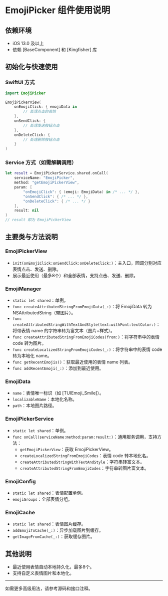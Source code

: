 # EmojiPicker 组件使用说明

## 依赖环境
- iOS 13.0 及以上
- 依赖 [BaseComponent] 和 [Kingfisher] 库

## 初始化与快速使用

### SwiftUI 方式
```swift
import EmojiPicker

EmojiPickerView(
    onEmojiClick: { emojiData in
        // 处理点击的表情
    },
    onSendClick: {
        // 处理发送按钮点击
    },
    onDeleteClick: {
        // 处理删除按钮点击
    }
)
```

### Service 方式（如需解耦调用）
```swift
let result = EmojiPickerService.shared.onCall(
    serviceName: "EmojiPicker",
    method: "getEmojiPickerView",
    param: [
        "onEmojiClick": { (emoji: EmojiData) in /* ... */ },
        "onSendClick": { /* ... */ },
        "onDeleteClick": { /* ... */ }
    ],
    result: nil
)
// result 即为 EmojiPickerView
```

## 主要类与方法说明

### EmojiPickerView
- `init(onEmojiClick:onSendClick:onDeleteClick:)`：主入口，回调分别对应表情点击、发送、删除。
- 展示最近使用（最多8个）和全部表情，支持点击、发送、删除。

### EmojiManager
- `static let shared`：单例。
- `func createAttributedStringFromEmojiData(_:)`：将 EmojiData 转为 NSAttributedString（带图片）。
- `func createAttributedStringWithTextAndStyle(text:withFont:textColor:)`：将带表情 name 的字符串转为富文本（图片+样式）。
- `func createAttributedStringFromEmojiCodes(from:)`：将字符串中的表情 code 转为图片。
- `func createLocalizedStringFromEmojiCodes(_:)`：将字符串中的表情 code 转为本地化 name。
- `func getRecentEmojis()`：获取最近使用的表情 name 列表。
- `func addRecentEmoji(_:)`：添加到最近使用。

### EmojiData
- `name`：表情唯一标识（如 [TUIEmoji_Smile]）。
- `localizableName`：本地化名称。
- `path`：本地图片路径。

### EmojiPickerService
- `static let shared`：单例。
- `func onCall(serviceName:method:param:result:)`：通用服务调用，支持方法：
    - `getEmojiPickerView`：获取 EmojiPickerView。
    - `createLocalizedStringFromEmojiCodes`：表情 code 转本地化名。
    - `createAttributedStringWithTextAndStyle`：字符串转富文本。
    - `createAttributedStringFromEmojiCodes`：字符串转图片富文本。

### EmojiConfig
- `static let shared`：表情配置单例。
- `emojiGroups`：全部表情分组。

### EmojiCache
- `static let shared`：表情图片缓存。
- `addEmojiToCache(_:)`：异步加载图片到缓存。
- `getImageFromCache(_:)`：获取缓存图片。

## 其他说明
- 最近使用表情自动本地持久化，最多8个。
- 支持自定义表情图片和本地化。

---
如需更多高级用法，请参考源码和接口注释。
